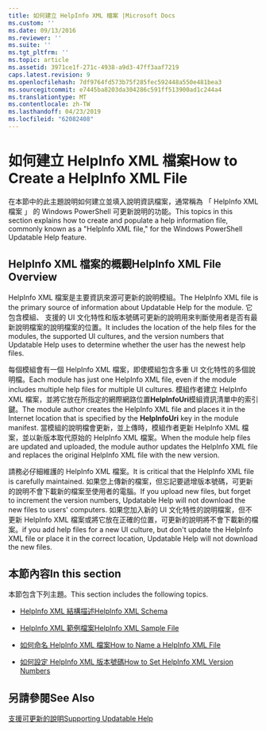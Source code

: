 ```yaml
---
title: 如何建立 HelpInfo XML 檔案 |Microsoft Docs
ms.custom: ''
ms.date: 09/13/2016
ms.reviewer: ''
ms.suite: ''
ms.tgt_pltfrm: ''
ms.topic: article
ms.assetid: 3971ce1f-271c-4938-a9d3-47ff3aaf7219
caps.latest.revision: 9
ms.openlocfilehash: 7df9764fd573b75f285fec592448a550e481bea3
ms.sourcegitcommit: e7445ba8203da304286c591ff513900ad1c244a4
ms.translationtype: MT
ms.contentlocale: zh-TW
ms.lasthandoff: 04/23/2019
ms.locfileid: "62082408"
---
```

# <a name="how-to-create-a-helpinfo-xml-file"></a><span data-ttu-id="2d913-102">如何建立 HelpInfo XML 檔案</span><span class="sxs-lookup"><span data-stu-id="2d913-102">How to Create a HelpInfo XML File</span></span>

<span data-ttu-id="2d913-103">在本節中的此主題說明如何建立並填入說明資訊檔案，通常稱為 「 HelpInfo XML 檔案 」 的 Windows PowerShell 可更新說明的功能。</span><span class="sxs-lookup"><span data-stu-id="2d913-103">This topics in this section explains how to create and populate a help information file, commonly known as a "HelpInfo XML file," for the Windows PowerShell Updatable Help feature.</span></span>

## <a name="helpinfo-xml-file-overview"></a><span data-ttu-id="2d913-104">HelpInfo XML 檔案的概觀</span><span class="sxs-lookup"><span data-stu-id="2d913-104">HelpInfo XML File Overview</span></span>

<span data-ttu-id="2d913-105">HelpInfo XML 檔案是主要資訊來源可更新的說明模組。</span><span class="sxs-lookup"><span data-stu-id="2d913-105">The HelpInfo XML file is the primary source of information about Updatable Help for the module.</span></span> <span data-ttu-id="2d913-106">它包含模組、 支援的 UI 文化特性和版本號碼可更新的說明用來判斷使用者是否有最新說明檔案的說明檔案的位置。</span><span class="sxs-lookup"><span data-stu-id="2d913-106">It includes the location of the help files for the modules, the supported UI cultures, and the version numbers that Updatable Help uses to determine whether the user has the newest help files.</span></span>

<span data-ttu-id="2d913-107">每個模組會有一個 HelpInfo XML 檔案，即使模組包含多重 UI 文化特性的多個說明檔。</span><span class="sxs-lookup"><span data-stu-id="2d913-107">Each module has just one HelpInfo XML file, even if the module includes multiple help files for multiple UI cultures.</span></span> <span data-ttu-id="2d913-108">模組作者建立 HelpInfo XML 檔案，並將它放在所指定的網際網路位置**HelpInfoUri**模組資訊清單中的索引鍵。</span><span class="sxs-lookup"><span data-stu-id="2d913-108">The module author creates the HelpInfo XML file and places it in the Internet location that is specified by the **HelpInfoUri** key in the module manifest.</span></span> <span data-ttu-id="2d913-109">當模組的說明檔會更新，並上傳時，模組作者更新 HelpInfo XML 檔案，並以新版本取代原始的 HelpInfo XML 檔案。</span><span class="sxs-lookup"><span data-stu-id="2d913-109">When the module help files are updated and uploaded, the module author updates the HelpInfo XML file and replaces the original HelpInfo XML file with the new version.</span></span>

<span data-ttu-id="2d913-110">請務必仔細維護的 HelpInfo XML 檔案。</span><span class="sxs-lookup"><span data-stu-id="2d913-110">It is critical that the HelpInfo XML file is carefully maintained.</span></span> <span data-ttu-id="2d913-111">如果您上傳新的檔案，但忘記要遞增版本號碼，可更新的說明不會下載新的檔案至使用者的電腦。</span><span class="sxs-lookup"><span data-stu-id="2d913-111">If you upload new files, but forget to increment the version numbers, Updatable Help will not download the new files to users' computers.</span></span> <span data-ttu-id="2d913-112">如果您加入新的 UI 文化特性的說明檔案，但不更新 HelpInfo XML 檔案或將它放在正確的位置，可更新的說明將不會下載新的檔案。</span><span class="sxs-lookup"><span data-stu-id="2d913-112">if you add help files for a new UI culture, but don't update the HelpInfo XML file or place it in the correct location, Updatable Help will not download the new files.</span></span>

## <a name="in-this-section"></a><span data-ttu-id="2d913-113">本節內容</span><span class="sxs-lookup"><span data-stu-id="2d913-113">In this section</span></span>

<span data-ttu-id="2d913-114">本節包含下列主題。</span><span class="sxs-lookup"><span data-stu-id="2d913-114">This section includes the following topics.</span></span>

- [<span data-ttu-id="2d913-115">HelpInfo XML 結構描述</span><span class="sxs-lookup"><span data-stu-id="2d913-115">HelpInfo XML Schema</span></span>](./helpinfo-xml-schema.md)

- [<span data-ttu-id="2d913-116">HelpInfo XML 範例檔案</span><span class="sxs-lookup"><span data-stu-id="2d913-116">HelpInfo XML Sample File</span></span>](./helpinfo-xml-sample-file.md)

- [<span data-ttu-id="2d913-117">如何命名 HelpInfo XML 檔案</span><span class="sxs-lookup"><span data-stu-id="2d913-117">How to Name a HelpInfo XML File</span></span>](./how-to-name-a-helpinfo-xml-file.md)

- [<span data-ttu-id="2d913-118">如何設定 HelpInfo XML 版本號碼</span><span class="sxs-lookup"><span data-stu-id="2d913-118">How to Set HelpInfo XML Version Numbers</span></span>](./how-to-set-helpinfo-xml-version-numbers.md)

## <a name="see-also"></a><span data-ttu-id="2d913-119">另請參閱</span><span class="sxs-lookup"><span data-stu-id="2d913-119">See Also</span></span>

[<span data-ttu-id="2d913-120">支援可更新的說明</span><span class="sxs-lookup"><span data-stu-id="2d913-120">Supporting Updatable Help</span></span>](./supporting-updatable-help.md)